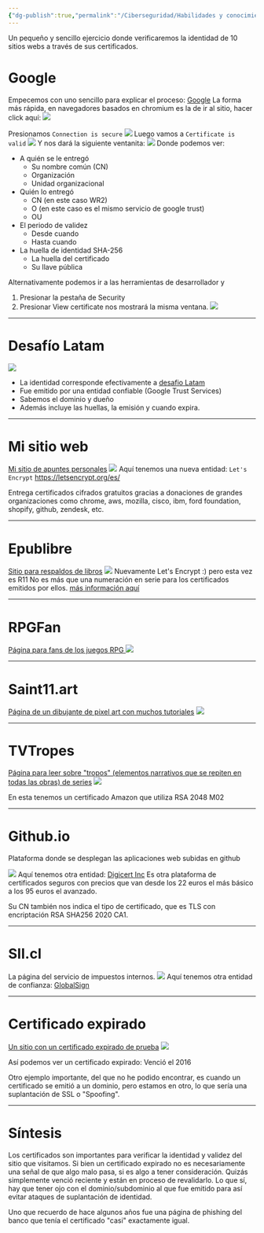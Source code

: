 ```yaml
---
{"dg-publish":true,"permalink":"/Ciberseguridad/Habilidades y conocimientos básicos/Fundamentos de seguridad/Verificando Identidad de sitios/"}
---
```


Un pequeño y sencillo ejercicio donde verificaremos la identidad de 10 sitios webs a través de sus certificados.

# Google

Empecemos con uno sencillo para explicar el proceso: <a href="www.google.com">Google</a>
La forma más rápida, en navegadores basados en chromium es la de ir al sitio, hacer click aquí:
![](https://i.imgur.com/jr3J3W0.png)

Presionamos `Connection is secure`
![](https://i.imgur.com/5wPN70a.png)
Luego vamos a `Certificate is valid`
![](https://i.imgur.com/gjA74K6.png)
Y nos dará la siguiente ventanita:
![](https://i.imgur.com/2a70GCM.png)
Donde podemos ver:
- A quién se le entregó
	- Su nombre común (CN)
	- Organización
	- Unidad organizacional
- Quién lo entregó
	- CN (en este caso WR2)
	- O (en este caso es el mismo servicio de google trust)
	- OU
- El periodo de validez
	- Desde cuando
	- Hasta cuando
- La huella de identidad SHA-256
	- La huella del certificado
	- Su llave pública

Alternativamente podemos ir a las herramientas de desarrollador y
1. Presionar la pestaña de Security
2. Presionar View certificate
nos mostrará la misma ventana.
![](https://i.imgur.com/nkTYFW8.png)

---
<div class="page-break" style="page-break-before: always;"></div>

# Desafío Latam

![](https://i.imgur.com/sNQL6Za.png)
- La identidad corresponde efectivamente a <a href="www.desafiolatam.com">desafio Latam</a>
- Fue emitido por una entidad confiable (Google Trust Services)
- Sabemos el dominio y dueño
- Además incluye las huellas, la emisión y cuando expira.

---
<div class="page-break" style="page-break-before: always;"></div>

# Mi sitio web

<a href="https://apuntes-seb.vercel.app/">Mi sitio de apuntes personales</a>
![](https://i.imgur.com/nz9MhuI.png)
Aquí tenemos una nueva entidad:
`Let's Encrypt`
https://letsencrypt.org/es/

Entrega certificados cifrados gratuitos gracias a donaciones de grandes organizaciones como chrome, aws, mozilla, cisco, ibm, ford foundation, shopify, github, zendesk, etc.

---
<div class="page-break" style="page-break-before: always;"></div>

# Epublibre

<a href="https://epublibre.org">Sitio para respaldos de libros</a>
![](https://i.imgur.com/2TVsSmq.png)
Nuevamente Let's Encrypt :) pero esta vez es R11
No es más que una numeración en serie para los certificados emitidos por ellos. <a href="https://letsencrypt.org/2024/03/19/new-intermediate-certificates/">más información aquí</a>

---
<div class="page-break" style="page-break-before: always;"></div>

# RPGFan

<a href="www.rpgfan.com"> Página para fans de los juegos RPG </a>
![](https://i.imgur.com/3HXTfv7.png)

---
<div class="page-break" style="page-break-before: always;"></div>

# Saint11.art
<a href="https://saint11.art">Página de un dibujante de pixel art con muchos tutoriales</a>
![](https://i.imgur.com/msMN7SI.png)

---
<div class="page-break" style="page-break-before: always;"></div>

# TVTropes

<a href="https://tvtropes.org">Página para leer sobre "tropos" (elementos narrativos que se repiten en todas las obras) de series</a>
![](https://i.imgur.com/sH0EDPh.png)

En esta tenemos un certificado Amazon que utiliza RSA 2048 M02

---
<div class="page-break" style="page-break-before: always;"></div>

# Github.io
Plataforma donde se desplegan las aplicaciones web subidas en github

![](https://i.imgur.com/4pfJPOO.png)
Aquí tenemos otra entidad: <a href="https://www.digicert.com/es">Digicert Inc</a>
Es otra plataforma de certificados seguros con precios que van desde los 22 euros el más básico a los 95 euros el avanzado.

Su CN también nos indica el tipo de certificado, que es TLS con encriptación RSA SHA256 2020 CA1.

---
<div class="page-break" style="page-break-before: always;"></div>

# SII.cl

La página del servicio de impuestos internos.
![](https://i.imgur.com/iFL9j6L.png)
Aquí tenemos otra entidad de confianza: <a href="https://www.globalsign.com/es">GlobalSign</a>

---
<div class="page-break" style="page-break-before: always;"></div>

# Certificado expirado
<a href="https://expired-rsa-dv.ssl.com/">Un sitio con un certificado expirado de prueba</a>
![](https://i.imgur.com/KfufIJy.png)

Así podemos ver un certificado expirado: Venció el 2016

Otro ejemplo importante, del que no he podido encontrar, es cuando un certificado se emitió a un dominio, pero estamos en otro, lo que sería una suplantación de SSL o "Spoofing".

---
<div class="page-break" style="page-break-before: always;"></div>

# Síntesis

Los certificados son importantes para verificar la identidad y validez del sitio que visitamos.
Si bien un certificado expirado no es necesariamente una señal de que algo malo pasa, si es algo a tener consideración. Quizás simplemente venció reciente y están en proceso de revalidarlo.
Lo que sí, hay que tener ojo con el dominio/subdominio al que fue emitido para así evitar ataques de suplantación de identidad.

Uno que recuerdo de hace algunos años fue una página de phishing del banco que tenía el certificado "casi" exactamente igual.

